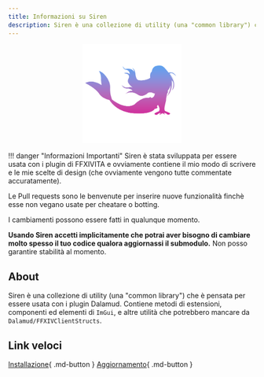```yaml
---
title: Informazioni su Siren
description: Siren è una collezione di utility (una "common library") che è pensata per essere usata con i plugin Dalamud.
---
```


<div style="text-align: center;">
<img src="https://github.com/ffxivita/Siren/raw/main/.assets/icons/Siren.png" alt="Siren" width="40%" />
</div>

!!! danger "Informazioni Importanti"
Siren è stata sviluppata per essere usata con i plugin di FFXIVITA e ovviamente contiene il mio modo di scrivere e le mie scelte di design (che ovviamente vengono tutte commentate accuratamente). 

Le Pull requests sono le benvenute per inserire nuove funzionalità finchè esse non vegano usate per cheatare o botting.

I cambiamenti possono essere fatti in qualunque momento. 

**Usando Siren accetti implicitamente che potrai aver bisogno di cambiare molto spesso il tuo codice qualora aggiornassi il submodulo.**
Non posso garantire stabilità al momento.

## About

Siren è una collezione di utility (una "common library") che è pensata per essere usata con i plugin Dalamud. Contiene metodi di estensioni, componenti ed elementi di `ImGui`, e altre utilità che potrebbero mancare da `Dalamud/FFXIVClientStructs`.

## Link veloci
[Installazione](install-siren.md){ .md-button }
[Aggiornamento](update-siren.md){ .md-button }

